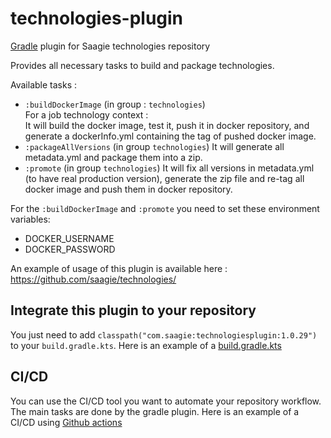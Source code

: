 # technologies-plugin

[Gradle](https://gradle.org/) plugin for Saagie technologies repository

Provides all necessary tasks to build and package technologies. 


Available tasks : 

 - `:buildDockerImage` (in group : `technologies`)  
 For a job technology context :   
 It will build the docker image, test it, push it in docker repository, and generate a dockerInfo.yml containing the tag of pushed docker image.
 - `:packageAllVersions` (in group `technologies`)
 It will generate all metadata.yml and package them into a zip.
 - `:promote` (in group `technologies`)
 It will fix all versions in metadata.yml (to have real production version), generate the zip file and re-tag all docker image and push them in docker repository.
 
 For the `:buildDockerImage` and `:promote` you need to set these environment variables:  
 
 - DOCKER_USERNAME
 - DOCKER_PASSWORD
 
 An example of usage of this plugin is available here : https://github.com/saagie/technologies/
 
 ## Integrate this plugin to your repository
 
 You just need to add `classpath("com.saagie:technologiesplugin:1.0.29")` to your `build.gradle.kts`.
 Here is an example of a [build.gradle.kts](https://github.com/saagie/technologies/blob/master/build.gradle.kts)
 
 
 ## CI/CD
 
 You can use the CI/CD tool you want to automate your repository workflow. The main tasks are done by the gradle plugin.
 Here is an example of a CI/CD using [Github actions](https://github.com/saagie/technologies/tree/master/.github/workflows)